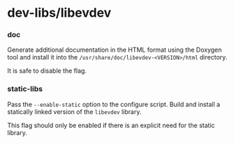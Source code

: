 # dev-libs/libevdev

### doc
Generate additional documentation in the HTML format using the Doxygen tool and install it into the `/usr/share/doc/libevdev-<VERSION>/html` directory.

It is safe to disable the flag.

### static-libs
Pass the `--enable-static` option to the configure script. Build and install a statically linked version of the `libevdev` library.

This flag should only be enabled if there is an explicit need for the static library.
